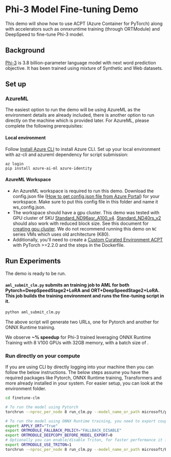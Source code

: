 # Phi-3 Model Fine-tuning Demo

This demo will show how to use ACPT (Azure Container for PyTorch) along with accelerators such as onnxruntime training (through ORTModule) and DeepSpeed to fine-tune Phi-3 model.

## Background

[Phi-3](https://www.microsoft.com/en-us/research/blog/phi-3-the-surprising-power-of-small-language-models/)  is 3.8 billion-parameter language model with next word prediction objective. It has been trained using mixture of Synthetic and Web datasets.

## Set up

### AzureML
The easiest option to run the demo will be using AzureML as the environment details are already included, there is another option to run directly on the machine which is provided later. For AzureML, please complete the following prerequisites:

#### Local environment
Follow [Install Azure CLI](https://learn.microsoft.com/en-us/cli/azure/install-azure-cli-linux?pivots=apt#install-azure-cli) to install Azure CLI.
Set up your local environment with az-cli and azureml dependency for script submission:

```
az login
pip install azure-ai-ml azure-identity
```

#### AzureML Workspace
- An AzureML workspace is required to run this demo. Download the config.json file ([How to get config.json file from Azure Portal](https://docs.microsoft.com/en-us/azure/machine-learning/how-to-configure-environment#workspace)) for your workspace. Make sure to put this config file in this folder and name it ws_config.json.
- The workspace should have a gpu cluster. This demo was tested with GPU cluster of SKU [Standard_ND96asr_A100_v4](https://learn.microsoft.com/en-us/azure/virtual-machines/nda100-v4-series). [Standard_ND40rs_v2](https://docs.microsoft.com/en-us/azure/virtual-machines/ndv2-series) should also work with reduced block size. See this document for [creating gpu cluster](https://docs.microsoft.com/en-us/azure/machine-learning/how-to-create-attach-compute-cluster?tabs=python). We do not recommend running this demo on `NC` series VMs which uses old architecture (K80).
- Additionally, you'll need to create a [Custom Curated Environment ACPT](https://learn.microsoft.com/en-us/azure/machine-learning/resource-curated-environments) with PyTorch >=2.2.0 and the steps in the Dockerfile.

## Run Experiments
The demo is ready to be run.

#### `aml_submit_clm.py` submits an training job to AML for both Pytorch+DeepSpeedStage2+LoRA and ORT+DeepSpeedStage2+LoRA. This job builds the training environment and runs the fine-tuning script in it.

```bash
python aml_submit_clm.py
```

The above script will generate two URLs, one for Pytorch and another for ONNX Runtime training.

We observe **~<TBD>% speedup** for Phi-3 trained leveraging ONNX Runtime Training with 8 V100 GPUs with 32GB memory, with a batch size of <TBD>.

### Run directly on your compute

If you are using CLI by directly logging into your machine then you can follow the below instructions. The below steps assume you have the required packages like Pytorch, ONNX Runtime training, Transformers and more already installed in your system. For easier setup, you can look at the environment folder.

```bash
cd finetune-clm

# To run the model using Pytorch
torchrun --nproc_per_node 8 run_clm.py --model_name_or_path microsoft/phi-3 --dataset_name wikitext --dataset_config_name wikitext-2-raw-v1 --do_train --save_strategy 'no' --fp16 --block_size 2048 --max_steps -1 --per_device_train_batch_size 1 --num_train_epochs 2 --output_dir output_dir --overwrite_output_dir --deepspeed zero_stage_2.json --evaluation_strategy no --remove_unused_columns False

# To run the model using ONNX Runtime training, you need to export couple of variables and run the same command above, overall these would be your steps:
export APPLY_ORT="True"
export ORTMODULE_FALLBACK_POLICY="FALLBACK_DISABLE"
export ORTMODULE_DEEPCOPY_BEFORE_MODEL_EXPORT=0
# Optionally you can enable/disable Triton, for faster performance it is turned on
export ORTMODULE_USE_TRITON=1
torchrun --nproc_per_node 8 run_clm.py --model_name_or_path microsoft/Phi-3-mini-4k-instruct --dataset_name wikitext --dataset_config_name wikitext-2-raw-v1 --do_train --save_strategy 'no' --fp16 --block_size 2048 --max_steps -1 --per_device_train_batch_size 1 --num_train_epochs 2 --output_dir output_dir --overwrite_output_dir --deepspeed zero_stage_2.json --evaluation_strategy no --remove_unused_columns False
```

